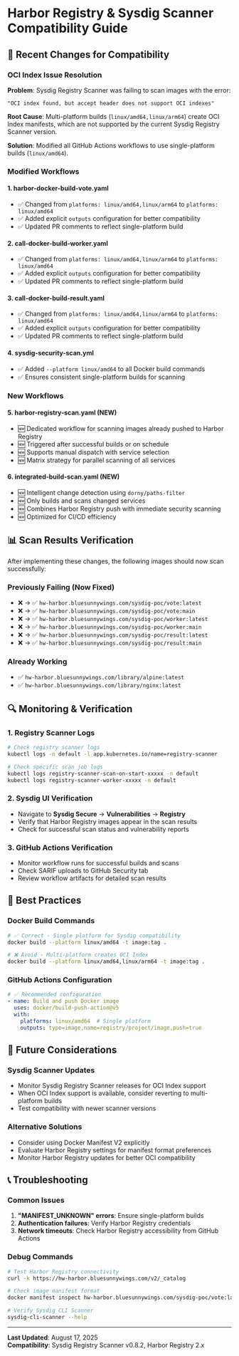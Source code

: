 # Harbor Registry & Sysdig Scanner Compatibility Guide

## 🔧 Recent Changes for Compatibility

### OCI Index Issue Resolution

**Problem**: Sysdig Registry Scanner was failing to scan images with the error:
```
"OCI index found, but accept header does not support OCI indexes"
```

**Root Cause**: Multi-platform builds (`linux/amd64,linux/arm64`) create OCI Index manifests, which are not supported by the current Sysdig Registry Scanner version.

**Solution**: Modified all GitHub Actions workflows to use single-platform builds (`linux/amd64`).

### Modified Workflows

#### 1. **harbor-docker-build-vote.yaml**
- ✅ Changed from `platforms: linux/amd64,linux/arm64` to `platforms: linux/amd64`
- ✅ Added explicit `outputs` configuration for better compatibility
- ✅ Updated PR comments to reflect single-platform build

#### 2. **call-docker-build-worker.yaml**
- ✅ Changed from `platforms: linux/amd64,linux/arm64` to `platforms: linux/amd64`
- ✅ Added explicit `outputs` configuration for better compatibility
- ✅ Updated PR comments to reflect single-platform build

#### 3. **call-docker-build-result.yaml**
- ✅ Changed from `platforms: linux/amd64,linux/arm64` to `platforms: linux/amd64`
- ✅ Added explicit `outputs` configuration for better compatibility
- ✅ Updated PR comments to reflect single-platform build

#### 4. **sysdig-security-scan.yml**
- ✅ Added `--platform linux/amd64` to all Docker build commands
- ✅ Ensures consistent single-platform builds for scanning

### New Workflows

#### 5. **harbor-registry-scan.yaml** (NEW)
- 🆕 Dedicated workflow for scanning images already pushed to Harbor Registry
- 🆕 Triggered after successful builds or on schedule
- 🆕 Supports manual dispatch with service selection
- 🆕 Matrix strategy for parallel scanning of all services

#### 6. **integrated-build-scan.yaml** (NEW)
- 🆕 Intelligent change detection using `dorny/paths-filter`
- 🆕 Only builds and scans changed services
- 🆕 Combines Harbor Registry push with immediate security scanning
- 🆕 Optimized for CI/CD efficiency

## 📊 Scan Results Verification

After implementing these changes, the following images should now scan successfully:

### Previously Failing (Now Fixed)
- ❌ → ✅ `hw-harbor.bluesunnywings.com/sysdig-poc/vote:latest`
- ❌ → ✅ `hw-harbor.bluesunnywings.com/sysdig-poc/vote:main`
- ❌ → ✅ `hw-harbor.bluesunnywings.com/sysdig-poc/worker:latest`
- ❌ → ✅ `hw-harbor.bluesunnywings.com/sysdig-poc/worker:main`
- ❌ → ✅ `hw-harbor.bluesunnywings.com/sysdig-poc/result:latest`
- ❌ → ✅ `hw-harbor.bluesunnywings.com/sysdig-poc/result:main`

### Already Working
- ✅ `hw-harbor.bluesunnywings.com/library/alpine:latest`
- ✅ `hw-harbor.bluesunnywings.com/library/nginx:latest`

## 🔍 Monitoring & Verification

### 1. Registry Scanner Logs
```bash
# Check registry scanner logs
kubectl logs -n default -l app.kubernetes.io/name=registry-scanner

# Check specific scan job logs
kubectl logs registry-scanner-scan-on-start-xxxxx -n default
kubectl logs registry-scanner-worker-xxxxx -n default
```

### 2. Sysdig UI Verification
- Navigate to **Sysdig Secure** → **Vulnerabilities** → **Registry**
- Verify that Harbor Registry images appear in the scan results
- Check for successful scan status and vulnerability reports

### 3. GitHub Actions Verification
- Monitor workflow runs for successful builds and scans
- Check SARIF uploads to GitHub Security tab
- Review workflow artifacts for detailed scan results

## 🚀 Best Practices

### Docker Build Commands
```bash
# ✅ Correct - Single platform for Sysdig compatibility
docker build --platform linux/amd64 -t image:tag .

# ❌ Avoid - Multi-platform creates OCI Index
docker build --platform linux/amd64,linux/arm64 -t image:tag .
```

### GitHub Actions Configuration
```yaml
# ✅ Recommended configuration
- name: Build and push Docker image
  uses: docker/build-push-action@v5
  with:
    platforms: linux/amd64  # Single platform
    outputs: type=image,name=registry/project/image,push=true
```

## 🔄 Future Considerations

### Sysdig Scanner Updates
- Monitor Sysdig Registry Scanner releases for OCI Index support
- When OCI Index support is available, consider reverting to multi-platform builds
- Test compatibility with newer scanner versions

### Alternative Solutions
- Consider using Docker Manifest V2 explicitly
- Evaluate Harbor Registry settings for manifest format preferences
- Monitor Harbor Registry updates for better OCI compatibility

## 📞 Troubleshooting

### Common Issues
1. **"MANIFEST_UNKNOWN" errors**: Ensure single-platform builds
2. **Authentication failures**: Verify Harbor Registry credentials
3. **Network timeouts**: Check Harbor Registry accessibility from GitHub Actions

### Debug Commands
```bash
# Test Harbor Registry connectivity
curl -k https://hw-harbor.bluesunnywings.com/v2/_catalog

# Check image manifest format
docker manifest inspect hw-harbor.bluesunnywings.com/sysdig-poc/vote:latest

# Verify Sysdig CLI Scanner
sysdig-cli-scanner --help
```

---

**Last Updated**: August 17, 2025  
**Compatibility**: Sysdig Registry Scanner v0.8.2, Harbor Registry 2.x
